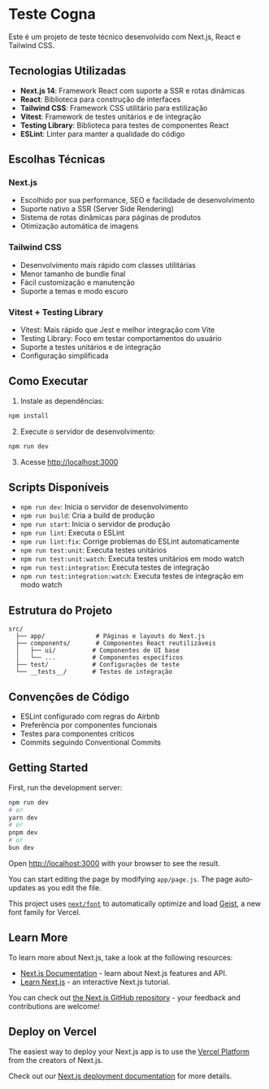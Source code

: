# Teste Cogna

Este é um projeto de teste técnico desenvolvido com Next.js, React e Tailwind CSS.

## Tecnologias Utilizadas

- **Next.js 14**: Framework React com suporte a SSR e rotas dinâmicas
- **React**: Biblioteca para construção de interfaces
- **Tailwind CSS**: Framework CSS utilitário para estilização
- **Vitest**: Framework de testes unitários e de integração
- **Testing Library**: Biblioteca para testes de componentes React
- **ESLint**: Linter para manter a qualidade do código

## Escolhas Técnicas

### Next.js

- Escolhido por sua performance, SEO e facilidade de desenvolvimento
- Suporte nativo a SSR (Server Side Rendering)
- Sistema de rotas dinâmicas para páginas de produtos
- Otimização automática de imagens

### Tailwind CSS

- Desenvolvimento mais rápido com classes utilitárias
- Menor tamanho de bundle final
- Fácil customização e manutenção
- Suporte a temas e modo escuro

### Vitest + Testing Library

- Vitest: Mais rápido que Jest e melhor integração com Vite
- Testing Library: Foco em testar comportamentos do usuário
- Suporte a testes unitários e de integração
- Configuração simplificada

## Como Executar

1. Instale as dependências:

```bash
npm install
```

2. Execute o servidor de desenvolvimento:

```bash
npm run dev
```

3. Acesse [http://localhost:3000](http://localhost:3000)

## Scripts Disponíveis

- `npm run dev`: Inicia o servidor de desenvolvimento
- `npm run build`: Cria a build de produção
- `npm run start`: Inicia o servidor de produção
- `npm run lint`: Executa o ESLint
- `npm run lint:fix`: Corrige problemas do ESLint automaticamente
- `npm run test:unit`: Executa testes unitários
- `npm run test:unit:watch`: Executa testes unitários em modo watch
- `npm run test:integration`: Executa testes de integração
- `npm run test:integration:watch`: Executa testes de integração em modo watch

## Estrutura do Projeto

```
src/
  ├── app/              # Páginas e layouts do Next.js
  ├── components/       # Componentes React reutilizáveis
  │   ├── ui/          # Componentes de UI base
  │   └── ...          # Componentes específicos
  ├── test/            # Configurações de teste
  └── __tests__/       # Testes de integração
```

## Convenções de Código

- ESLint configurado com regras do Airbnb
- Preferência por componentes funcionais
- Testes para componentes críticos
- Commits seguindo Conventional Commits

## Getting Started

First, run the development server:

```bash
npm run dev
# or
yarn dev
# or
pnpm dev
# or
bun dev
```

Open [http://localhost:3000](http://localhost:3000) with your browser to see the result.

You can start editing the page by modifying `app/page.js`. The page auto-updates as you edit the file.

This project uses [`next/font`](https://nextjs.org/docs/app/building-your-application/optimizing/fonts) to automatically optimize and load [Geist](https://vercel.com/font), a new font family for Vercel.

## Learn More

To learn more about Next.js, take a look at the following resources:

- [Next.js Documentation](https://nextjs.org/docs) - learn about Next.js features and API.
- [Learn Next.js](https://nextjs.org/learn) - an interactive Next.js tutorial.

You can check out [the Next.js GitHub repository](https://github.com/vercel/next.js) - your feedback and contributions are welcome!

## Deploy on Vercel

The easiest way to deploy your Next.js app is to use the [Vercel Platform](https://vercel.com/new?utm_medium=default-template&filter=next.js&utm_source=create-next-app&utm_campaign=create-next-app-readme) from the creators of Next.js.

Check out our [Next.js deployment documentation](https://nextjs.org/docs/app/building-your-application/deploying) for more details.
